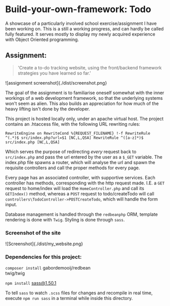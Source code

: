 # Build-your-own-framework: Todo

A showcase of a particularly involved school exercise/assignment I have been working on. 
This is a still a working progress, and can hardly be called fully featured. It serves
mostly to display my newly acquired experience with Object Oriented programming. 

## Assignment: 

> 'Create a to-do tracking website, using the front/backend framework strategies you have
learned so far.'

![assignment screenshot]{./dist/screenshot.png}

The goal of the assignment is to familiarise oneself somewhat with the inner workings of a
web development framework, so that the underlying systems won't seem as alien. This also
builds an appreciation for how much of the heavy lifting isn't done by the developer. 

This project is hosted locally only, under an apache virtual host.
The project contains an .htaccess file, with the following URL rewriting rules:

``
RewriteEngine on
RewriteCond %{REQUEST_FILENAME} !-f
RewriteRule ^(.*)$ src/index.php?url=$1 [NC,L,QSA]
RewriteRule ^([a-z]*)$ src/index.php [NC,L,QSA] 
``

Which serves the purpose of redirecting _every_ request back to `src/index.php` and pass
the url entered by the user as a `$_GET` variable. The index.php file spawns a router,
which will analyse the url and spawn the requisite controllers and call the proper methods
for every page.

Every page has an associated controller, with supportive services. Each controller has
methods, corresponding with the http request made. I.E. a `GET` request to home/index will
load the `HomeController.php` and call its `GETIndex()` method, whereas a `POST` request
to todo/createTodo will call `controllers\TodoController->POSTCreateTodo`, which will
handle the form input. 

Database management is handled through the `redbeanphp` ORM, template rendering is done
with `Twig`. Styling is done through `sass`.

### Screenshot of the site

![Screenshot]{./dist/my_website.png}

### Dependencies for this project: 

`composer install`
gabordemooij/redbean      
twig/twig         

`npm install`
sass@1.50.1

To tell `sass` to watch `.scss` files for changes and recompile in real time, execute `npm run
sass` in a terminal while inside this directory. 

